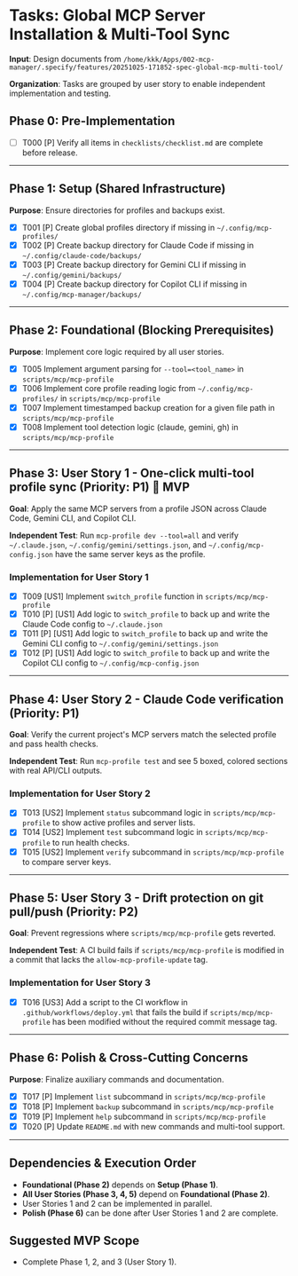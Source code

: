 # Tasks: Global MCP Server Installation & Multi-Tool Sync

**Input**: Design documents from `/home/kkk/Apps/002-mcp-manager/.specify/features/20251025-171852-spec-global-mcp-multi-tool/`

**Organization**: Tasks are grouped by user story to enable independent implementation and testing.

## Phase 0: Pre-Implementation

- [ ] T000 [P] Verify all items in `checklists/checklist.md` are complete before release.

---

## Phase 1: Setup (Shared Infrastructure)

**Purpose**: Ensure directories for profiles and backups exist.

- [X] T001 [P] Create global profiles directory if missing in `~/.config/mcp-profiles/`
- [X] T002 [P] Create backup directory for Claude Code if missing in `~/.config/claude-code/backups/`
- [X] T003 [P] Create backup directory for Gemini CLI if missing in `~/.config/gemini/backups/`
- [X] T004 [P] Create backup directory for Copilot CLI if missing in `~/.config/mcp-manager/backups/`

---

## Phase 2: Foundational (Blocking Prerequisites)

**Purpose**: Implement core logic required by all user stories.

- [X] T005 Implement argument parsing for `--tool=<tool_name>` in `scripts/mcp/mcp-profile`
- [X] T006 Implement core profile reading logic from `~/.config/mcp-profiles/` in `scripts/mcp/mcp-profile`
- [X] T007 Implement timestamped backup creation for a given file path in `scripts/mcp/mcp-profile`
- [X] T008 Implement tool detection logic (claude, gemini, gh) in `scripts/mcp/mcp-profile`

---

## Phase 3: User Story 1 - One-click multi-tool profile sync (Priority: P1) 🎯 MVP

**Goal**: Apply the same MCP servers from a profile JSON across Claude Code, Gemini CLI, and Copilot CLI.

**Independent Test**: Run `mcp-profile dev --tool=all` and verify `~/.claude.json`, `~/.config/gemini/settings.json`, and `~/.config/mcp-config.json` have the same server keys as the profile.

### Implementation for User Story 1

- [X] T009 [US1] Implement `switch_profile` function in `scripts/mcp/mcp-profile`
- [X] T010 [P] [US1] Add logic to `switch_profile` to back up and write the Claude Code config to `~/.claude.json`
- [X] T011 [P] [US1] Add logic to `switch_profile` to back up and write the Gemini CLI config to `~/.config/gemini/settings.json`
- [X] T012 [P] [US1] Add logic to `switch_profile` to back up and write the Copilot CLI config to `~/.config/mcp-config.json`

---

## Phase 4: User Story 2 - Claude Code verification (Priority: P1)

**Goal**: Verify the current project's MCP servers match the selected profile and pass health checks.

**Independent Test**: Run `mcp-profile test` and see 5 boxed, colored sections with real API/CLI outputs.

### Implementation for User Story 2

- [X] T013 [US2] Implement `status` subcommand logic in `scripts/mcp/mcp-profile` to show active profiles and server lists.
- [X] T014 [US2] Implement `test` subcommand logic in `scripts/mcp/mcp-profile` to run health checks.
- [X] T015 [US2] Implement `verify` subcommand in `scripts/mcp/mcp-profile` to compare server keys.

---

## Phase 5: User Story 3 - Drift protection on git pull/push (Priority: P2)

**Goal**: Prevent regressions where `scripts/mcp/mcp-profile` gets reverted.

**Independent Test**: A CI build fails if `scripts/mcp/mcp-profile` is modified in a commit that lacks the `allow-mcp-profile-update` tag.

### Implementation for User Story 3

- [X] T016 [US3] Add a script to the CI workflow in `.github/workflows/deploy.yml` that fails the build if `scripts/mcp/mcp-profile` has been modified without the required commit message tag.

---

## Phase 6: Polish & Cross-Cutting Concerns

**Purpose**: Finalize auxiliary commands and documentation.

- [X] T017 [P] Implement `list` subcommand in `scripts/mcp/mcp-profile`
- [X] T018 [P] Implement `backup` subcommand in `scripts/mcp/mcp-profile`
- [X] T019 [P] Implement `help` subcommand in `scripts/mcp/mcp-profile`
- [X] T020 [P] Update `README.md` with new commands and multi-tool support.

---

## Dependencies & Execution Order

- **Foundational (Phase 2)** depends on **Setup (Phase 1)**.
- **All User Stories (Phase 3, 4, 5)** depend on **Foundational (Phase 2)**.
- User Stories 1 and 2 can be implemented in parallel.
- **Polish (Phase 6)** can be done after User Stories 1 and 2 are complete.

## Suggested MVP Scope

- Complete Phase 1, 2, and 3 (User Story 1).